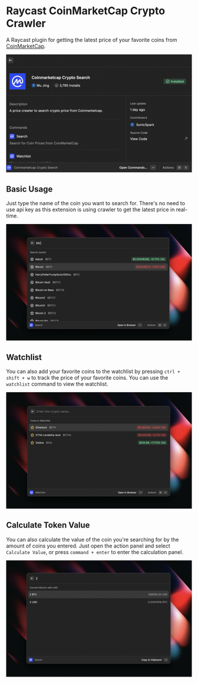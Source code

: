 # Raycast CoinMarketCap Crypto Crawler

A Raycast plugin for getting the latest price of your favorite coins from [CoinMarketCap](https://coinmarketcap.com/).

![Search Crypto Token](screenshots/Banner.png)

## Basic Usage

Just type the name of the coin you want to search for. There's no need to use api key as this extension is using crawler to get the latest price in real-time.

![Search Crypto Token](metadata/Search-Crypto-Token.png)

## Watchlist

You can also add your favorite coins to the watchlist by pressing `ctrl + shift + w` to track the price of your favorite coins. You can use the `watchlist` command to view the watchlist.

![Watchlist](metadata/Coin-Watchlist.png)

## Calculate Token Value

You can also calculate the value of the coin you're searching for by the amount of coins you entered.
Just open the action panel and select `Calculate Value`, or press `command + enter` to enter the calculation panel.

![Calculate Value](metadata/Currency-Converter.png)
